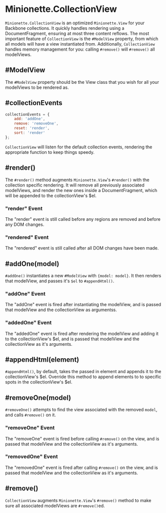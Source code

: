 Minionette.CollectionView
=========================

`Minionette.CollectionView` is an optimized `Minionette.View` for your
Backbone collections. It quickly handles rendering using a
DocumentFragment, ensuring at most three content reflows. The most
important feature of `CollectionView` is the `#ModelView` property, from
which all models will have a view instantiated from. Additionally,
`CollectionView` handles memory management for you: calling `#remove()`
will `#remove()` all modelViews.

## #ModelView

The `#ModelView` property should be the View class that you wish for all
your modelViews to be rendered as.


## #collectionEvents

```javascript
collectionEvents = {
    add: 'addOne',
    remove: 'removeOne',
    reset: 'render',
    sort: 'render'
};
```

`CollectionView` will listen for the default collection events,
rendering the appropriate function to keep things speedy.


## #render()

The `#render()` method augments `Minionette.View`'s `#render()` with the
collection specific rendering. It will remove all previously associated modelViews, and render the new ones inside a DocumentFragment, which will be appended to the collectionView's $el.

### "render" Event

The "render" event is still called before any regions are removed and
before any DOM changes.

### "rendered" Event

The "rendered" event is still called after all DOM changes have been
made.


## #addOne(model)

`#addOne()` instantiates a new `#ModelView` with `{model: model}`. It
then renders that modelView, and passes it's `$el` to `#appendHtml()`.

### "addOne" Event

The "addOne" event is fired after instantiating the modelView, and is
passed that modelView and the collectionView as argumentss.

### "addedOne" Event

The "addedOne" event is fired after rendering the modelView and adding
it to the collectionView's $el, and is passed that modelView and the
collectionView as it's arguments.

## #appendHtml(element)

`#appendHtml()`, by default, takes the passed in element and appends it
to the collectionView's $el. Override this method to append elements to
to specific spots in the collectionView's $el.

## #removeOne(model)

`#removeOne()` attempts to find the view associated with the removed
`model`, and calls `#remove()` on it.

### "removeOne" Event

The "removeOne" event is fired before calling `#remove()` on the view,
and is passed that modelView and the collectionView as it's arguments.

### "removedOne" Event

The "removedOne" event is fired after calling `#remove()` on the view,
and is passed that modelView and the collectionView as it's arguments.


## #remove()

`CollectionView` augments `Minionette.View`'s `#remove()` method to make
sure all associated modelViews are `#remove()`ed.
